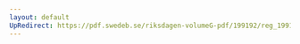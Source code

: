 ```yaml
---
layout: default
UpRedirect: https://pdf.swedeb.se/riksdagen-volumeG-pdf/199192/reg_199192/reg_199192_0287.pdf
---
```

